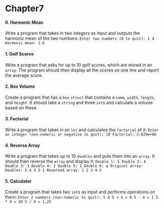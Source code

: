 # Chapter7
#### 0. Harmonic Mean
Write a program that takes in two integers as input and outputs the harmonic mean of the two numbers:
`
Enter two numbers (0 to quit): 1 4
Harmonic mean: 1.6
`
#### 1. Golf Scores
Write a program that asks for up to 10 golf scores, which are stored in an `array`. The program should then display all the scores on one line and report the average score.
#### 2. Box Volume
Create a program that has a `box` `struct` that contains a `name`, `width`, `length`, and `height`. It should take a `string` and three `int`s and calculate a volume based on these.
#### 3. Factorial
Write a program that takes in an `int` and calculates the `factorial` of it:
`
Enter an integer (non-numeric or negative to quit): 10
Factorial: 3.629e+06
`
#### 4. Reverse Array
Write a program that takes up to 10 `doubles` and puts them into an `array`. It should then reverse the `array` and display it:
`
Double 1: 5
Double 2: 4
Double 3: 3
Double 4: 2
Double 5: 1
Double 6: q
Original array:
Doubles:
5 4 3 2 1
Reversed array:
1 2 3 4 5
`
#### 5. Calculator
Create a program that takes two `int`s as input and performs operations on them:
`
Enter 2 numbers (non-numeric to quit): 5 4
5 + 4 = 9
5 - 4 = 1
5 * 4 = 20
5 / 4 = 1.25
`
